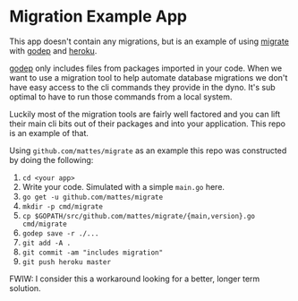 # Migration Example App

This app doesn't contain any migrations, but is an example of using [migrate][migrate] with [godep][godep] and [heroku][heroku].

[godep][godep] only includes files from packages imported in your code. When we want to use a migration tool to help automate database migrations we don't have easy access to the cli commands they provide in the dyno. It's sub optimal to have to run those commands from a local system.

Luckily most of the migration tools are fairly well factored and you can lift their main cli bits out of their packages and into your application. This repo is an example of that.

Using `github.com/mattes/migrate` as an example this repo was constructed by doing the following:

1. `cd <your app>`
1. Write your code. Simulated with a simple `main.go` here.
1. `go get -u github.com/mattes/migrate`
1. `mkdir -p cmd/migrate`
1. `cp $GOPATH/src/github.com/mattes/migrate/{main,version}.go cmd/migrate`
1. `godep save -r ./...`
1. `git add -A .`
1. `git commit -am "includes migration"`
1. `git push heroku master`

FWIW: I consider this a workaround looking for a better, longer term solution.

[migrate]: https://github.com/mattes/migrate
[godep]: https://github.com/tools/godep
[heroku]: https://heroku.com
